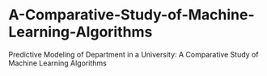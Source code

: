 # A-Comparative-Study-of-Machine-Learning-Algorithms
Predictive Modeling of Department in a University: A Comparative Study of Machine Learning Algorithms
